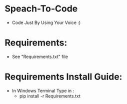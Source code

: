 # Speach-To-Code
- Code Just By Using Your Voice :)


# Requirements:
- See "Requirements.txt" file

# Requirements Install Guide:
- In Windows Terminal Type in :
  - pip install -r Requirements.txt
